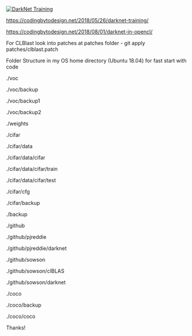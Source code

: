 [![DarkNet Training](https://img.youtube.com/vi/Mxw7XkFBFPc/0.jpg)](https://www.youtube.com/watch?v=Mxw7XkFBFPc)

https://codingbytodesign.net/2018/05/26/darknet-training/ 

https://codingbytodesign.net/2018/08/01/darknet-in-opencl/

For CLBlast look into patches at patches folder - git apply patches/clblast.patch

Folder Structure in my OS home directory (Ubuntu 18.04) for fast start with code

./voc

./voc/backup

./voc/backup1

./voc/backup2

./weights

./cifar

./cifar/data

./cifar/data/cifar

./cifar/data/cifar/train

./cifar/data/cifar/test

./cifar/cfg

./cifar/backup

./backup

./github

./github/pjreddie

./github/pjreddie/darknet

./github/sowson

./github/sowson/clBLAS

./github/sowson/darknet

./coco

./coco/backup

./coco/coco


Thanks!
